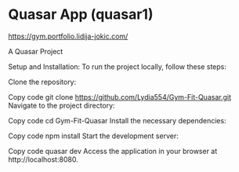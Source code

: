 # Quasar App (quasar1)
https://gym.portfolio.lidija-jokic.com/

A Quasar Project

Setup and Installation:
To run the project locally, follow these steps:

Clone the repository:

Copy code
git clone https://github.com/Lydia554/Gym-Fit-Quasar.git
Navigate to the project directory:

Copy code
cd Gym-Fit-Quasar
Install the necessary dependencies:

Copy code
npm install
Start the development server:

Copy code
quasar dev
Access the application in your browser at http://localhost:8080.
